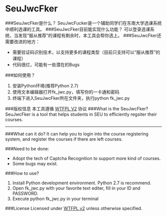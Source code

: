 SeuJwcFker
============

###SeuJwcFker是什么？
SeuJwcFucker是一个辅助同学们在东南大学选课系统中顺利选课的工具。
###SeuJwcFker目前能实现什么功能？
可以登录选课系统，当发现“服从推荐”的课程有剩余时，本工具会帮你选上。
###SeuJwcFker还需要改进的地方：
* 需要验证码识别技术，以支持更多的课程类型（目前只支持可以“服从推荐”的课程）
* 代码很烂，可能有一些潜在的Bugs

###如何使用？
1. 安装Python环境(推荐Python 2.7)
2. 使用文本编辑器打开fk_jwc.py，填写你的一卡通和密码
3. 终端下进入SeuJwcFker所在文件夹，执行python fk_jwc.py

###版权信息
本工具遵循 [WTFPL V2](http://www.wtfpl.net/txt/copying/) 协议
###What is the SeuJwcFker?
SeuJwcFker is a tool that helps  students in SEU to efficiently regsiter their courses.
***

###What can it do?
It can help you to login into the course registering system, and register the courses if there are left courses.

###Need to be done:
* Adopt the tech of Captcha Recognition to support more kind of courses.
* Some bugs may exist.

###How to use? 
1. Install Python development environment. Python 2.7 is recommend.
2. Open fk_jwc.py with your favorite text editer, fill in your ID and PASSWORD.
3. Execute python fk_jwc.py in your terminal

###License
Licensed under [WTFPL v2](http://www.wtfpl.net/txt/copying/) unless otherwise specified.






